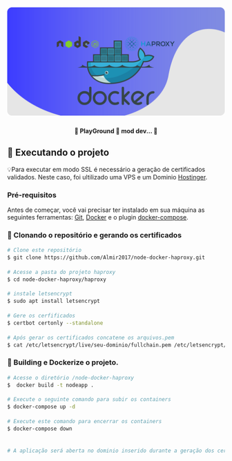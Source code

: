 <h1 align="center">
    <img alt="Loadbalance" title="#Loadbalance" src="./src/assets/banner_git.svg" />
</h1>

<h4 align="center"> 
	🚧 PlayGround 🚀 mod dev... 🚧
</h4>


## 🚀 Executando o projeto



💡Para executar em modo SSL é necessário a geração de certificados validados. Neste caso, foi ultilizado uma VPS e um Dominio [Hostinger][hostinger].


### Pré-requisitos

Antes de começar, você vai precisar ter instalado em sua máquina as seguintes ferramentas:
[Git](https://git-scm.com), [Docker][docker] e o plugin [docker-compose][docker-compose]. 



### 🎲 Clonando o repositório e gerando os certificados

```bash
# Clone este repositório
$ git clone https://github.com/Almir2017/node-docker-haproxy.git

# Acesse a pasta do projeto haproxy
$ cd node-docker-haproxy/haproxy

# instale letsencrypt
$ sudo apt install letsencrypt

# Gere os cerfificados
$ certbot certonly --standalone

# Após gerar os certificados concatene os arquivos.pem
$ cat /etc/letsencrypt/live/seu-dominio/fullchain.pem /etc/letsencrypt/live/seu-dominio/privkey.pem | tee node-docker-haproxy/haproxy/haproxy.pem

```

### 🧭 Building e Dockerize o projeto.

```bash
# Acesse o diretório /node-docker-haproxy
$  docker build -t nodeapp .

# Execute o seguinte comando para subir os containers
$ docker-compose up -d

# Execute este comando para encerrar os containers
$ docker-compose down


# A aplicação será aberta no dominio inserido durante a geração dos certificados
```

[vscode]: https://code.visualstudio.com/
[docker]: https://docs.docker.com/engine/install
[docker-compose]: https://docs.docker.com/compose/install
[hostinger]: https://hostinger.com.br?REFERRALCODE=1ALLMIR59